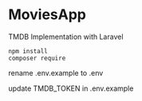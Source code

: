 # MoviesApp
TMDB Implementation with Laravel

```
npm install
composer require
```

rename .env.example to .env

update TMDB_TOKEN in .env.example
